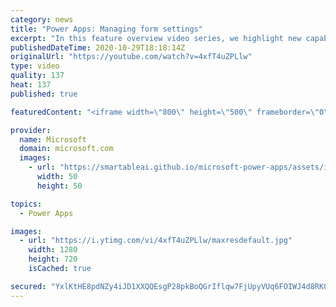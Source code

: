 ```yaml
---
category: news
title: "Power Apps: Managing form settings"
excerpt: "In this feature overview video series, we highlight new capabilities included in the latest update to Microsoft Power Apps.  Improvements to Microsoft Power Apps for managing form settings and events allow users to set various features on a form in the new modern designer.   Get the most out of Power"
publishedDateTime: 2020-10-29T18:18:14Z
originalUrl: "https://youtube.com/watch?v=4xfT4uZPLlw"
type: video
quality: 137
heat: 137
published: true

featuredContent: "<iframe width=\"800\" height=\"500\" frameborder=\"0\" src=\"https://www.youtube.com/embed/4xfT4uZPLlw\" allow=\"accelerometer; autoplay; encrypted-media; gyroscope; picture-in-picture\" allowfullscreen></iframe>"

provider:
  name: Microsoft
  domain: microsoft.com
  images:
    - url: "https://smartableai.github.io/microsoft-power-apps/assets/images/organizations/microsoft.com-50x50.jpg"
      width: 50
      height: 50

topics:
  - Power Apps

images:
  - url: "https://i.ytimg.com/vi/4xfT4uZPLlw/maxresdefault.jpg"
    width: 1280
    height: 720
    isCached: true

secured: "YxlKtHE8pdNZy4iJD1XXQQEsgP28pkBoQGrIflqw7FjUpyVUq6FOIWJ4d8RKQ2BzUASka1gIajMuZnoMsP5AGq0U5Px3/fGz0/1qjyiJ62cd+Grj9bdPek2Hyj1d48ZmqTBgbAEjO+TdPNcaEjtld5U6dsd1u/fr3/7m1lQvDFtuhZFbFP4yiDaFD1rNOuQ2h4E2YKSCC9Cvd5q2yLlUZY0W1LicjII4m8yYt61O4gLWTgRjmzt8EPgvopoEGudepgBcTiTTwj+pry1Rnd/b2vXjiKRw+OjqF+VFxsUmKmy9oXTDjT6xXuiVorGSf88hP3jMPoIJkN6MdpV7I9/HmlfyHYL2Z1asXDoOickuyNGEVasbgm1hypw7h6PWB8d1dWPfsiiTW2LH5ib7Eg/bXidUACj9C38IU9fOvaFyqJAvZm3T/xB49aGUWjRmvOL/;nZouaEWyh+aWS86XXQbsUw=="
---
```



